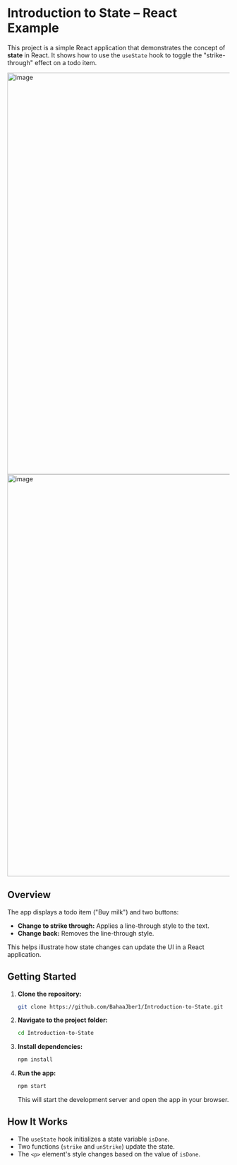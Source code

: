 # Introduction to State – React Example

This project is a simple React application that demonstrates the concept of **state** in React. It shows how to use the `useState` hook to toggle the "strike-through" effect on a todo item.

<img width="1916" height="908" alt="image" src="https://github.com/user-attachments/assets/1a629c3b-faa4-44d6-bb87-c8ad0152ab9a" />

<img width="1913" height="909" alt="image" src="https://github.com/user-attachments/assets/2687ffda-94c5-4d1f-935b-f52b866261a0" />



## Overview

The app displays a todo item ("Buy milk") and two buttons:
- **Change to strike through:** Applies a line-through style to the text.
- **Change back:** Removes the line-through style.

This helps illustrate how state changes can update the UI in a React application.


## Getting Started

1. **Clone the repository:**
   ```bash
   git clone https://github.com/BahaaJber1/Introduction-to-State.git
   ```
2. **Navigate to the project folder:**
   ```bash
   cd Introduction-to-State
   ```
3. **Install dependencies:**
   ```bash
   npm install
   ```
4. **Run the app:**
   ```bash
   npm start
   ```
   This will start the development server and open the app in your browser.

## How It Works

- The `useState` hook initializes a state variable `isDone`.
- Two functions (`strike` and `unStrike`) update the state.
- The `<p>` element's style changes based on the value of `isDone`.

